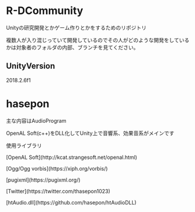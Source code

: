 # R-DCommunity

Unityの研究開発とかゲーム作りとかをするためのリポジトリ

複数人が入り混じっていて開発しているのでその人がどのような開発をしているかは対象者のフォルダの内部、ブランチを見てください。

## UnityVersion
2018.2.6f1 

hasepon
=======
<p>主な内容はAudioProgram</p>
<p>OpenAL Soft(c++)をDLL化してUnity上で音響系、効果音系がメインです</p>
<p>使用ライブラリ</p>
<p>[OpenAL Soft](http://kcat.strangesoft.net/openal.html)</p>
<p>[Ogg/Ogg vorbis](https://xiph.org/vorbis/)</p>
<p>[pugixml](https://pugixml.org/)</p>
<p>[Twitter](https://twitter.com/thasepon1023)</p>
<p>[htAudio.dll](https://github.com/hasepon/htAudioDLL)</p>

